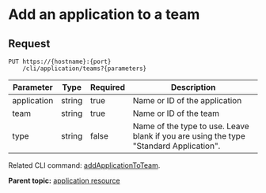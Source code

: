 # Add an application to a team

## Request

```
PUT https://{hostname}:{port}
    /cli/application/teams?{parameters}

```

|Parameter|Type|Required|Description|
|---------|----|--------|-----------|
|application|string|true|Name or ID of the application|
|team|string|true|Name or ID of the team|
|type|string|false|Name of the type to use. Leave blank if you are using the type "Standard Application".|

Related CLI command: [addApplicationToTeam](udclient_addapplicationtoteam.md).

**Parent topic:** [application resource](../../com.udeploy.api.doc/topics/rest_cli_application.md)

